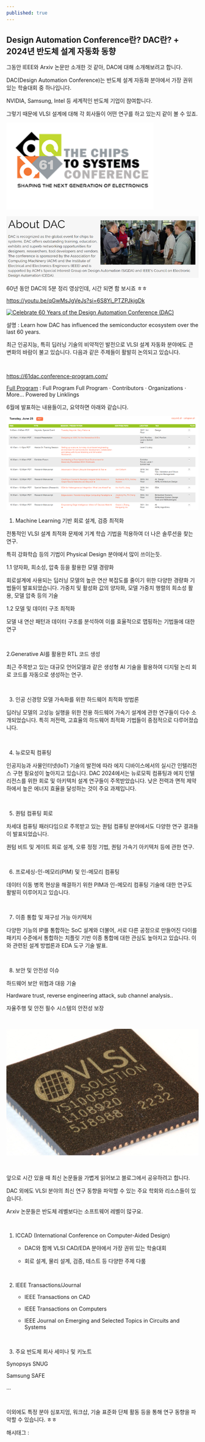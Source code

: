 ```yaml
---
published: true
---
```

## Design Automation Conference란? DAC란? + 2024년 반도체 설계 자동화 동향

그동안 IEEE와 Arxiv 논문만 소개한 것 같아, DAC에 대해 소개해보려고 합니다.

DAC(Design Automation Conference)는 반도체 설계 자동화 분야에서 가장 권위 있는 학술대회 중 하나입니다.

NVIDIA, Samsung, Intel 등 세계적인 반도체 기업이 참여합니다.

그렇기 때문에 VLSI 설계에 대해 각 회사들이 어떤 연구를 하고 있는지 같이 볼 수 있죠.

![3](/assets/img/223468066786/3.png)

![4](/assets/img/223468066786/4.png)

60년 동안 DAC의 5분 정리 영상인데, 시간 되면 함 보시죠 ㅎㅎ

https://youtu.be/qGwMsJgVeJs?si=6S8Yi_PTZPJkjgDk

[![Celebrate 60 Years of the Design Automation Conference (DAC)](https://i.ytimg.com/vi/qGwMsJgVeJs/hqdefault.jpg)](https://youtu.be/qGwMsJgVeJs?si=6S8Yi_PTZPJkjgDk)

설명 : Learn how DAC has influenced the semiconductor ecosystem over the last 60 years.

최근 인공지능, 특히 딥러닝 기술의 비약적인 발전으로 VLSI 설계 자동화 분야에도 큰 변화의 바람이 불고 있습니다. 다음과 같은 주제들이 활발히 논의되고 있습니다.

​

https://61dac.conference-program.com/

[Full Program](https://61dac.conference-program.com/) : Full Program Full Program · Contributors · Organizations · More… Powered by Linklings

6월에 발표하는 내용들이고, 요약하면 아래와 같습니다.

![5](/assets/img/223468066786/5.png)

1. Machine Learning 기반 회로 설계, 검증 최적화

전통적인 VLSI 설계 최적화 문제에 기계 학습 기법을 적용하여 더 나은 솔루션을 찾는 연구.

특히 강화학습 등의 기법이 Physical Design 분야에서 많이 쓰이는듯.

1.1 양자화, 희소성, 압축 등을 활용한 모델 경량화

회로설계에 사용되는 딥러닝 모델의 높은 연산 복잡도를 줄이기 위한 다양한 경량화 기법들이 발표되었습니다. 가중치 및 활성화 값의 양자화, 모델 가중치 행렬의 희소성 활용, 모델 압축 등의 기술

1.2 모델 및 데이터 구조 최적화

모델 내 연산 패턴과 데이터 구조를 분석하여 이를 효율적으로 맵핑하는 기법들에 대한 연구

​

2.Generative AI를 활용한 RTL 코드 생성

최근 주목받고 있는 대규모 언어모델과 같은 생성형 AI 기술을 활용하여 디지털 논리 회로 코드를 자동으로 생성하는 연구.

​

3. 인공 신경망 모델 가속화를 위한 하드웨어 최적화 방법론

딥러닝 모델의 고성능 실행을 위한 전용 하드웨어 가속기 설계에 관한 연구들이 다수 소개되었습니다. 특히 저전력, 고효율의 하드웨어 최적화 기법들이 중점적으로 다루어졌습니다.

​

4. 뉴로모픽 컴퓨팅

인공지능과 사물인터넷(IoT) 기술의 발전에 따라 에지 디바이스에서의 실시간 인텔리전스 구현 필요성이 높아지고 있습니다. DAC 2024에서는 뉴로모픽 컴퓨팅과 에지 인텔리전스를 위한 회로 및 아키텍처 설계 연구들이 주목받았습니다. 낮은 전력과 면적 제약 하에서 높은 에너지 효율을 달성하는 것이 주요 과제입니다.

​

5. 퀀텀 컴퓨팅 회로

차세대 컴퓨팅 패러다임으로 주목받고 있는 퀀텀 컴퓨팅 분야에서도 다양한 연구 결과들이 발표되었습니다.

퀀텀 비트 및 게이트 회로 설계, 오류 정정 기법, 퀀텀 가속기 아키텍처 등에 관한 연구.

​

6. 프로세싱-인-메모리(PIM) 및 인-메모리 컴퓨팅

데이터 이동 병목 현상을 해결하기 위한 PIM과 인-메모리 컴퓨팅 기술에 대한 연구도 활발히 이루어지고 있습니다.

​

7. 이종 통합 및 재구성 가능 아키텍처  

다양한 기능의 IP를 통합하는 SoC 설계와 더불어, 서로 다른 공정으로 만들어진 다이를 패키지 수준에서 통합하는 치플릿 기반 이종 통합에 대한 관심도 높아지고 있습니다. 이와 관련된 설계 방법론과 EDA 도구 기술 발표.

​

8. 보안 및 안전성 이슈

하드웨어 보안 위협과 대응 기술

Hardware trust, reverse engineering attack, sub channel analysis..

자율주행 및 안전 필수 시스템의 안전성 보장

​

![6](/assets/img/223468066786/6.png)

​

앞으로 시간 있을 때 최신 논문들을 가볍게 읽어보고 블로그에서 공유하려고 합니다.

DAC 외에도 VLSI 분야의 최신 연구 동향을 파악할 수 있는 주요 학회와 리소스들이 있습니다.

Arxiv 논문들은 반도체 레벨보다는 소프트웨어 레벨이 많구요.

​

1. ICCAD (International Conference on Computer-Aided Design)

   - DAC와 함께 VLSI CAD/EDA 분야에서 가장 권위 있는 학술대회

   - 회로 설계, 물리 설계, 검증, 테스트 등 다양한 주제 다룸

​

2. IEEE Transactions/Journal 

   - IEEE Transactions on CAD 

   - IEEE Transactions on Computers

   - IEEE Journal on Emerging and Selected Topics in Circuits and Systems

​

3. 주요 반도체 회사 세미나 및 키노트

Synopsys SNUG

Samsung SAFE

...

​

이외에도 특정 분야 심포지엄, 워크샵, 기술 표준화 단체 활동 등을 통해 연구 동향을 파악할 수 있습니다. ㅎㅎ

 해시태그 : 